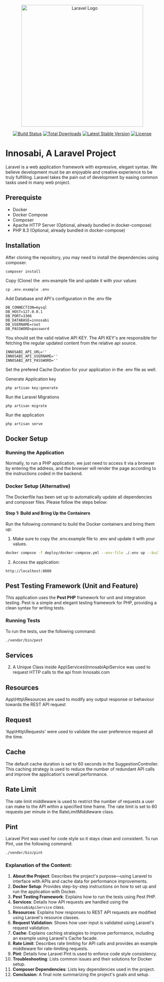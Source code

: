 <p align="center"><a href="https://laravel.com" target="_blank"><img src="https://raw.githubusercontent.com/laravel/art/master/logo-lockup/5%20SVG/2%20CMYK/1%20Full%20Color/laravel-logolockup-cmyk-red.svg" width="400" alt="Laravel Logo"></a></p>

<p align="center">
<a href="https://github.com/laravel/framework/actions"><img src="https://github.com/laravel/framework/workflows/tests/badge.svg" alt="Build Status"></a>
<a href="https://packagist.org/packages/laravel/framework"><img src="https://img.shields.io/packagist/dt/laravel/framework" alt="Total Downloads"></a>
<a href="https://packagist.org/packages/laravel/framework"><img src="https://img.shields.io/packagist/v/laravel/framework" alt="Latest Stable Version"></a>
<a href="https://packagist.org/packages/laravel/framework"><img src="https://img.shields.io/packagist/l/laravel/framework" alt="License"></a>
</p>

# Innosabi, A Laravel Project

Laravel is a web application framework with expressive, elegant syntax. We believe development must be an enjoyable and creative experience to be truly fulfilling. Laravel takes the pain out of development by easing common tasks used in many web project.

## Prerequiste

-   Docker
-   Docker Compose
-   Composer
-   Apache HTTP Server (Optional, already bundled in docker-compose)
-   PHP 8.3 (Optional, already bundled in docker-compose)

## Installation

After cloning the repository, you may need to install the dependencies using composer.

```
composer install
```

Copy (Clone) the .env.example file and update it with your values

```
cp .env.example .env
```

Add Database and API's configuration in the .env file

```
DB_CONNECTION=mysql
DB_HOST=127.0.0.1
DB_PORT=3306
DB_DATABASE=innosabi
DB_USERNAME=root
DB_PASSWORD=password
```

You should set the valid relative API KEY.
The API KEY's are responsible for fetching the regular updated content from the relative api source.

```
INNOSABI_API_URL=''
INNOSABI_API_USERNAME=''
INNOSABI_API_PASSWORD=''
```

Set the prefered Cache Duration for your application in the .env file as well.


Generate Application key

```
php artisan key:generate
```

Run the Laravel Migrations

```
php artisan migrate
```
Run the application

```
php artisan serve
```

## Docker Setup

### Running the Application

Normally, to run a PHP application, we just need to access it via a browser by entering the address, and the browser will render the page according to the instructions coded in the backend.

### Docker Setup (Alternative)

The Dockerfile has been set up to automatically update all dependencies and composer files. Please follow the steps below:

#### Step 1: Build and Bring Up the Containers

Run the following command to build the Docker containers and bring them up:

1. Make sure to copy the .env.example file to .env and update it with your values.

```bash
docker compose -f deploy/docker-compose.yml --env-file ./.env up --build
```

2. Access the application:

```
http://localhost:8080
```

## Pest Testing Framework (Unit and Feature)

This application uses the **Pest PHP** framework for unit and integration testing. Pest is a simple and elegant testing framework for PHP, providing a clean syntax for writing tests.

### Running Tests

To run the tests, use the following command:

```bash
./vendor/bin/pest
```

## Services

2. A Unique Class inside App\Services\InnosabiApiService was used to request HTTP calls to the api from Innosabi.com

## Resources

App\Http\Resources are used to modify any output response or behaviour towards the REST API request

## Request

'App\Http\Requests' were used to validate the user preference request all the time.

## Cache

The default cache duration is set to 60 seconds in the SuggestionController. This caching strategy is used to reduce the number of redundant API calls and improve the application's overall performance.

## Rate Limit

The rate limit middleware is used to restrict the number of requests a user can make to the API within a specified time frame. The rate limit is set to 60 requests per minute in the RateLimitMiddleware class.

## Pint

Laravel Pint was used for code style so it stays clean and consistent.
To run Pint, use the following command:

```bash
./vendor/bin/pint
```

### Explanation of the Content:

1. **About the Project**: Describes the project's purpose—using Laravel to interface with APIs and cache data for performance improvements.
2. **Docker Setup**: Provides step-by-step instructions on how to set up and run the application with Docker.
3. **Pest Testing Framework**: Explains how to run the tests using Pest PHP.
4. **Services**: Details how API requests are handled using the `InnosabiApiService` class.
5. **Resources**: Explains how responses to REST API requests are modified using Laravel's resource classes.
6. **Request Validation**: Shows how user input is validated using Laravel's request validation.
7. **Cache**: Explains caching strategies to improve performance, including an example using Laravel's Cache facade.
8. **Rate Limit**: Describes rate limiting for API calls and provides an example middleware for rate-limiting requests.
9. **Pint**: Details how Laravel Pint is used to enforce code style consistency.
10. **Troubleshooting**: Lists common issues and their solutions for Docker setup.
11. **Composer Dependencies**: Lists key dependencies used in the project.
12. **Conclusion**: A final note summarizing the project's goals and setup.
